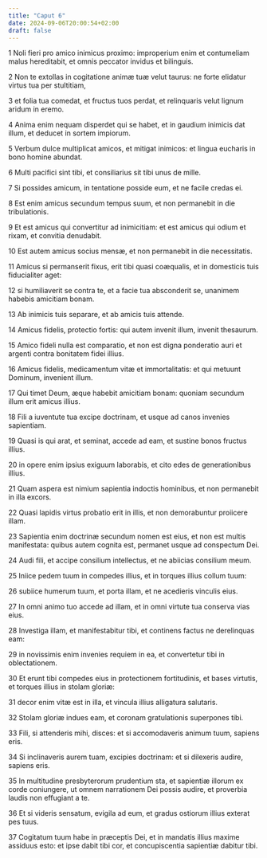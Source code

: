 ```yaml
---
title: "Caput 6"
date: 2024-09-06T20:00:54+02:00
draft: false
---
```



1 Noli fieri pro amico inimicus proximo: improperium enim et contumeliam malus hereditabit, et omnis peccator invidus et bilinguis.

2 Non te extollas in cogitatione animæ tuæ velut taurus: ne forte elidatur virtus tua per stultitiam,

3 et folia tua comedat, et fructus tuos perdat, et relinquaris velut lignum aridum in eremo.

4 Anima enim nequam disperdet qui se habet, et in gaudium inimicis dat illum, et deducet in sortem impiorum.

5 Verbum dulce multiplicat amicos, et mitigat inimicos: et lingua eucharis in bono homine abundat.

6 Multi pacifici sint tibi, et consiliarius sit tibi unus de mille.

7 Si possides amicum, in tentatione posside eum, et ne facile credas ei.

8 Est enim amicus secundum tempus suum, et non permanebit in die tribulationis.

9 Et est amicus qui convertitur ad inimicitiam: et est amicus qui odium et rixam, et convitia denudabit.

10 Est autem amicus socius mensæ, et non permanebit in die necessitatis.

11 Amicus si permanserit fixus, erit tibi quasi coæqualis, et in domesticis tuis fiducialiter aget:

12 si humiliaverit se contra te, et a facie tua absconderit se, unanimem habebis amicitiam bonam.

13 Ab inimicis tuis separare, et ab amicis tuis attende.

14 Amicus fidelis, protectio fortis: qui autem invenit illum, invenit thesaurum.

15 Amico fideli nulla est comparatio, et non est digna ponderatio auri et argenti contra bonitatem fidei illius.

16 Amicus fidelis, medicamentum vitæ et immortalitatis: et qui metuunt Dominum, invenient illum.

17 Qui timet Deum, æque habebit amicitiam bonam: quoniam secundum illum erit amicus illius.

18 Fili a iuventute tua excipe doctrinam, et usque ad canos invenies sapientiam.

19 Quasi is qui arat, et seminat, accede ad eam, et sustine bonos fructus illius.

20 in opere enim ipsius exiguum laborabis, et cito edes de generationibus illius.

21 Quam aspera est nimium sapientia indoctis hominibus, et non permanebit in illa excors.

22 Quasi lapidis virtus probatio erit in illis, et non demorabuntur proiicere illam.

23 Sapientia enim doctrinæ secundum nomen est eius, et non est multis manifestata: quibus autem cognita est, permanet usque ad conspectum Dei.

24 Audi fili, et accipe consilium intellectus, et ne abiicias consilium meum.

25 Iniice pedem tuum in compedes illius, et in torques illius collum tuum:

26 subiice humerum tuum, et porta illam, et ne acedieris vinculis eius.

27 In omni animo tuo accede ad illam, et in omni virtute tua conserva vias eius.

28 Investiga illam, et manifestabitur tibi, et continens factus ne derelinquas eam:

29 in novissimis enim invenies requiem in ea, et convertetur tibi in oblectationem.

30 Et erunt tibi compedes eius in protectionem fortitudinis, et bases virtutis, et torques illius in stolam gloriæ:

31 decor enim vitæ est in illa, et vincula illius alligatura salutaris.

32 Stolam gloriæ indues eam, et coronam gratulationis superpones tibi.

33 Fili, si attenderis mihi, disces: et si accomodaveris animum tuum, sapiens eris.

34 Si inclinaveris aurem tuam, excipies doctrinam: et si dilexeris audire, sapiens eris.

35 In multitudine presbyterorum prudentium sta, et sapientiæ illorum ex corde coniungere, ut omnem narrationem Dei possis audire, et proverbia laudis non effugiant a te.

36 Et si videris sensatum, evigila ad eum, et gradus ostiorum illius exterat pes tuus.

37 Cogitatum tuum habe in præceptis Dei, et in mandatis illius maxime assiduus esto: et ipse dabit tibi cor, et concupiscentia sapientiæ dabitur tibi.

